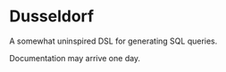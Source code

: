 Dusseldorf
==========

A somewhat uninspired DSL for generating SQL queries.

Documentation may arrive one day.